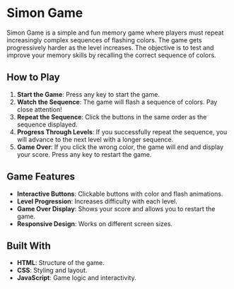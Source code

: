 # Simon Game

Simon Game is a simple and fun memory game where players must repeat increasingly complex sequences of flashing colors. The game gets progressively harder as the level increases. The objective is to test and improve your memory skills by recalling the correct sequence of colors.

## How to Play

1. **Start the Game**: Press any key to start the game.
2. **Watch the Sequence**: The game will flash a sequence of colors. Pay close attention!
3. **Repeat the Sequence**: Click the buttons in the same order as the sequence displayed.
4. **Progress Through Levels**: If you successfully repeat the sequence, you will advance to the next level with a longer sequence.
5. **Game Over**: If you click the wrong color, the game will end and display your score. Press any key to restart the game.

## Game Features

- **Interactive Buttons**: Clickable buttons with color and flash animations.
- **Level Progression**: Increases difficulty with each level.
- **Game Over Display**: Shows your score and allows you to restart the game.
- **Responsive Design**: Works on different screen sizes.

## Built With

- **HTML**: Structure of the game.
- **CSS**: Styling and layout.
- **JavaScript**: Game logic and interactivity.

